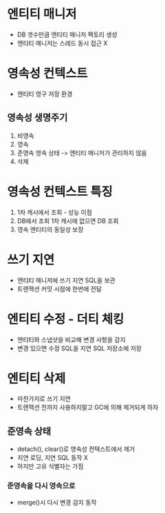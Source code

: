 # 엔티티 매니저
- DB 갯수만큼 엔티티 매니저 팩토리 생성
- 엔티티 매니저는 스레드 동시 접근 X
# 영속성 컨텍스트
- 엔티티 영구 저장 환경
## 영속성 생명주기
1. 비영속
2. 영속
3. 준영속
   영속 상태 -> 엔티티 매니저가 관리하지 않음
4. 삭제
# 영속성 컨텍스트 특징
1. 1차 캐시에서 조회 - 성능 이점
2. DB에서 조회
   1차 캐시에 없으면 DB 조회
3. 영속 엔티티의 동일성 보장
# 쓰기 지연
- 엔티티 매니저에 쓰기 지연 SQL을 보관
- 트랜잭션 커밋 시점에 한번에 전달
# 엔티티 수정 - 더티 체킹
- 엔티티와 스냅샷을 비교해 변경 사항을 감지
- 변경 있으면 수정 SQL을 지연 SQL 저장소에 저장
# 엔티티 삭제
- 마찬가지로 쓰기 지연
- 트랜잭션 전까지 사용하지말고 GC에 의해 제거되게 하자
## 준영속 상태
- detach(), clear()로 영속성 컨텍스트에서 제거
- 지연 로딩, 지연 SQL 동작 X
- 하지만 고유 식별자는 가짐
### 준영속을 다시 영속으로
- merge()시 다시 변경 감지 동작
